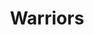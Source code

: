 ---
title: Warriors
layout: default
description: weight of emotions and costume
type: artwork
order: 4
---